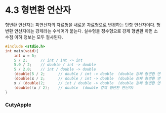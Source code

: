 # 4.3 형변환 연산자
형변환 연산자는 피연산자의 자료형을 새로운 자료형으로 변경하는 단항 연산자이다. 형변환 연산자에는 강제라는 수식어가 붙는다. 실수형을 정수형으로 강제 형변환 하면 소수점 이하 정보는 모두 절사된다.
``` C
#include <stdio.h>
int main(void){
    int x = 5;
    5 / 2;      // int / int -> int
    5.0 / 2;    // double / int -> double
    5 / 2.0;    // int / double -> double
    (double)5 / 2;      // double / int -> double  (double 강제 형변환 연산자)
    (double)x / 2;      // double / int -> double  (double 강제 형변환 연산자)
    x / (double)2;      // int / double -> double  (double 강제 형변환 연산자)
    (double)(x / 2);    // double  (double 강제 형변환 연산자)
}
```

### CutyApple
